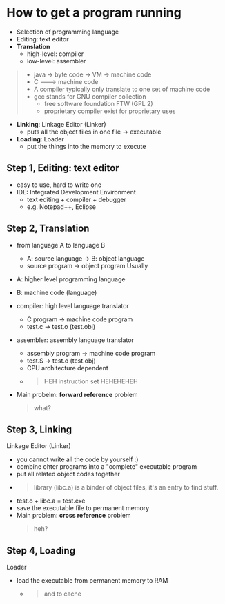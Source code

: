 # How to get a program running
- Selection of programming language
- Editing: text editor
- **Translation**
    - high-level: compiler
    - low-level: assembler
> - java -> byte code -> VM -> machine code
> - C ---> machine code
> - A compiler typically only translate to one set of machine code
> - gcc stands for GNU compiler collection
> 	- free software foundation FTW (GPL 2)
>	- proprietary compiler exist for proprietary uses
- **Linking**: Linkage Editor (Linker)
    - puts all the object files in one file -> executable
- **Loading**: Loader
	- put the things into the memory to execute

## Step 1, Editing: text editor
- easy to use, hard to write one
- IDE: Integrated Development Environment
	- text editing + compiler + debugger
	- e.g. Notepad++, Eclipse

## Step 2, Translation
- from language A to language B
	- A: source language -> B: object language
	- source program -> object program
Usually
- A: higher level programming language
- B: machine code (language)

- compiler: high level language translator
	- C program -> machine code program
	- test.c -> test.o (test.obj)
- assembler: assembly language translator
	- assembly program -> machine code program
	- test.S -> test.o (test.obj)
	- CPU architecture dependent
	- > HEH instruction set HEHEHEHEH
- Main probelm: **forward reference** problem
	> what?

## Step 3, Linking
Linkage Editor (Linker)
- you cannot write all the code by yourself :)
- combine ohter programs into a "complete" executable program
- put all related object codes together
- > library (libc.a) is a binder of object files, it's an entry to find stuff.
- test.o + libc.a = test.exe
- save the executable file to permanent memory
- Main problem: **cross reference** problem
	> heh?

## Step 4, Loading
Loader
- load the executable from permanent memory to RAM
	- > and to cache